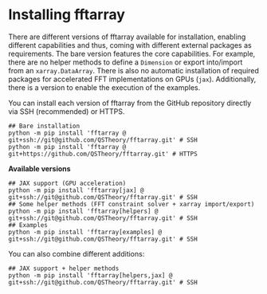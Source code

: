 # Installing fftarray

There are different versions of fftarray available for installation, enabling different capabilities and thus, coming with different external packages as requirements.
The bare version features the core capabilities. For example, there are no helper methods to define a `Dimension` or export into/import from an `xarray.DataArray`. There is also no automatic installation of required packages for accelerated FFT implementations on GPUs (`jax`). Additionally, there is a version to enable the execution of the examples.

You can install each version of fftarray from the GitHub repository directly via SSH (recommended) or HTTPS.
```shell
## Bare installation
python -m pip install 'fftarray @ git+ssh://git@github.com/QSTheory/fftarray.git' # SSH
python -m pip install 'fftarray @ git+https://github.com/QSTheory/fftarray.git' # HTTPS
```
**Available versions**
```shell
## JAX support (GPU acceleration)
python -m pip install 'fftarray[jax] @ git+ssh://git@github.com/QSTheory/fftarray.git' # SSH
## Some helper methods (FFT constraint solver + xarray import/export)
python -m pip install 'fftarray[helpers] @ git+ssh://git@github.com/QSTheory/fftarray.git' # SSH
## Examples
python -m pip install 'fftarray[examples] @ git+ssh://git@github.com/QSTheory/fftarray.git' # SSH
```
You can also combine different additions:
```shell
## JAX support + helper methods
python -m pip install 'fftarray[helpers,jax] @ git+ssh://git@github.com/QSTheory/fftarray.git' # SSH
```